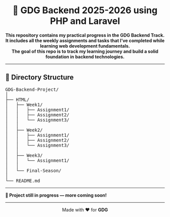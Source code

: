 <h1 align="center">🚀 GDG Backend 2025-2026 using PHP and Laravel</h1>

<p align="center">
  <b>
    This repository contains my practical progress in the GDG Backend Track.<br>
    It includes all the weekly assignments and tasks that I’ve completed while learning web development fundamentals.<br>
    The goal of this repo is to track my learning journey and build a solid foundation in backend technologies.
  </b>
</p>

<hr>

<h2>📁 Directory Structure</h2>

<pre>
GDG-Backend-Project/
│
├── HTML/                  
│   ├── Week1/            
│   │   ├── Assignment1/   
│   │   ├── Assignment2/   
│   │   └── Assignment3/   
│   │
│   ├── Week2/            
│   │   ├── Assignment1/
│   │   ├── Assignment2/
│   │   └── Assignment3/
│   │
│   ├── Week3/             
│   │   └── Assignment1/
│   │
│   └── Final-Season/     
│
└── README.md              
</pre>

<hr>

<p><b>📌 Project still in progress — more coming soon!</b></p>

<hr>

<p align="center">Made with ❤️ for <strong>GDG</strong> </p>
